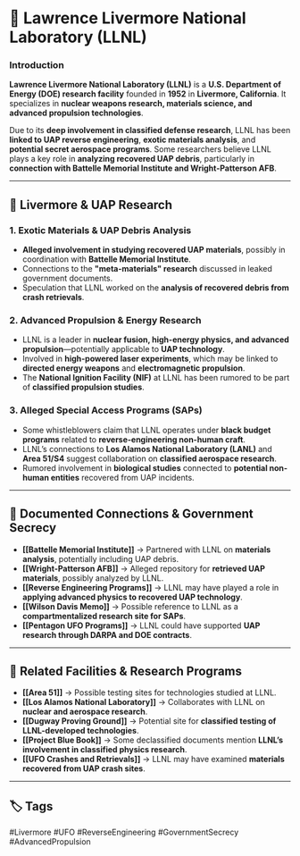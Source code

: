 # **📌 Lawrence Livermore National Laboratory (LLNL)**

### **Introduction**

**Lawrence Livermore National Laboratory (LLNL)** is a **U.S. Department of Energy (DOE) research facility** founded in **1952** in **Livermore, California**. It specializes in **nuclear weapons research, materials science, and advanced propulsion technologies**.

Due to its **deep involvement in classified defense research**, LLNL has been **linked to UAP reverse engineering**, **exotic materials analysis**, and **potential secret aerospace programs**. Some researchers believe LLNL plays a key role in **analyzing recovered UAP debris**, particularly in **connection with Battelle Memorial Institute and Wright-Patterson AFB**.

---

## **🚀 Livermore & UAP Research**

### **1. Exotic Materials & UAP Debris Analysis**

- **Alleged involvement in studying recovered UAP materials**, possibly in coordination with **Battelle Memorial Institute**.
- Connections to the **"meta-materials" research** discussed in leaked government documents.
- Speculation that LLNL worked on the **analysis of recovered debris from crash retrievals**.

### **2. Advanced Propulsion & Energy Research**

- LLNL is a leader in **nuclear fusion, high-energy physics, and advanced propulsion**—potentially applicable to **UAP technology**.
- Involved in **high-powered laser experiments**, which may be linked to **directed energy weapons** and **electromagnetic propulsion**.
- The **National Ignition Facility (NIF)** at LLNL has been rumored to be part of **classified propulsion studies**.

### **3. Alleged Special Access Programs (SAPs)**

- Some whistleblowers claim that LLNL operates under **black budget programs** related to **reverse-engineering non-human craft**.
- LLNL’s connections to **Los Alamos National Laboratory (LANL)** and **Area 51/S4** suggest collaboration on **classified aerospace research**.
- Rumored involvement in **biological studies** connected to **potential non-human entities** recovered from UAP incidents.

---

## **📝 Documented Connections & Government Secrecy**

- **[[Battelle Memorial Institute]]** → Partnered with LLNL on **materials analysis**, potentially including UAP debris.
- **[[Wright-Patterson AFB]]** → Alleged repository for **retrieved UAP materials**, possibly analyzed by LLNL.
- **[[Reverse Engineering Programs]]** → LLNL may have played a role in **applying advanced physics to recovered UAP technology**.
- **[[Wilson Davis Memo]]** → Possible reference to LLNL as a **compartmentalized research site for SAPs**.
- **[[Pentagon UFO Programs]]** → LLNL could have supported **UAP research through DARPA and DOE contracts**.

---

## **🔗 Related Facilities & Research Programs**

- **[[Area 51]]** → Possible testing sites for technologies studied at LLNL.
- **[[Los Alamos National Laboratory]]** → Collaborates with LLNL on **nuclear and aerospace research**.
- **[[Dugway Proving Ground]]** → Potential site for **classified testing of LLNL-developed technologies**.
- **[[Project Blue Book]]** → Some declassified documents mention **LLNL’s involvement in classified physics research**.
- **[[UFO Crashes and Retrievals]]** → LLNL may have examined **materials recovered from UAP crash sites**.

---

## **🏷 Tags**

#Livermore #UFO #ReverseEngineering #GovernmentSecrecy #AdvancedPropulsion